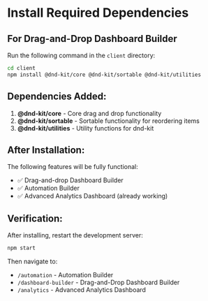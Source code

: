 # Install Required Dependencies

## For Drag-and-Drop Dashboard Builder

Run the following command in the `client` directory:

```bash
cd client
npm install @dnd-kit/core @dnd-kit/sortable @dnd-kit/utilities
```

## Dependencies Added:

1. **@dnd-kit/core** - Core drag and drop functionality
2. **@dnd-kit/sortable** - Sortable functionality for reordering items
3. **@dnd-kit/utilities** - Utility functions for dnd-kit

## After Installation:

The following features will be fully functional:
- ✅ Drag-and-drop Dashboard Builder
- ✅ Automation Builder
- ✅ Advanced Analytics Dashboard (already working)

## Verification:

After installing, restart the development server:

```bash
npm start
```

Then navigate to:
- `/automation` - Automation Builder
- `/dashboard-builder` - Drag-and-Drop Dashboard Builder
- `/analytics` - Advanced Analytics Dashboard
